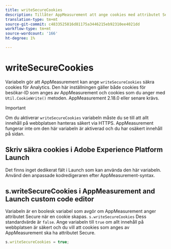 ```yaml
---
title: writeSecureCookies
description: Tillåter AppMeasurement att ange cookies med attributet Secure.
translation-type: tm+mt
source-git-commit: c4833525816d81175a3446215eb92310ee4021dd
workflow-type: tm+mt
source-wordcount: '166'
ht-degree: 1%

---
```



# writeSecureCookies

Variabeln gör att AppMeasurement kan ange `writeSecureCookies` säkra cookies [](https://en.wikipedia.org/wiki/Secure_cookie) för Analytics. Den här inställningen gäller både cookies för besökar-ID som anges av AppMeasurement och cookies som du anger med `Util.CookieWrite()` metoden. AppMeasurement 2.18.0 eller senare krävs.

>[!IMPORTANT]
>
>Om du aktiverar `writeSecureCookies` variabeln måste du se till att allt innehåll på webbplatsen hanteras säkert via HTTPS. AppMeasurement fungerar inte om den här variabeln är aktiverad och du har osäkert innehåll på sidan.

## Skriv säkra cookies i Adobe Experience Platform Launch

Det finns inget dedikerat fält i Launch som kan använda den här variabeln. Använd den anpassade kodredigeraren efter AppMeasurement-syntax.

## s.writeSecureCookies i AppMeasurement and Launch custom code editor

Variabeln är en boolesk variabel som avgör om AppMeasurement anger attributet Secure när en cookie skapas. `s.writeSecureCookies` Dess standardvärde är `false`. Ange variabeln till `true` om allt innehåll på webbplatsen är säkert och du vill att cookies som anges av AppMeasurement ska ha attributet Secure.

```js
s.writeSecureCookies = true;
```
